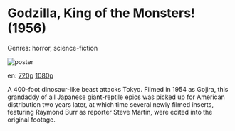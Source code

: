 # Godzilla, King of the Monsters! (1956)

Genres: horror, science-fiction

![poster](http://image.tmdb.org/t/p/w500/5ylNxgm5CusO7iQ4veMYgSDTUW5.jpg)

en:
  [720p](magnet:?xt=urn:btih:EC829B53C96BDBE54A6D45BA655A0721499FE85C&tr=udp://glotorrents.pw:6969/announce&tr=udp://tracker.opentrackr.org:1337/announce&tr=udp://torrent.gresille.org:80/announce&tr=udp://tracker.openbittorrent.com:80&tr=udp://tracker.coppersurfer.tk:6969&tr=udp://tracker.leechers-paradise.org:6969&tr=udp://p4p.arenabg.ch:1337&tr=udp://tracker.internetwarriors.net:1337)
  [1080p](magnet:?xt=urn:btih:C5315383886058D1AAA0D67394990C01CE89D370&tr=udp://glotorrents.pw:6969/announce&tr=udp://tracker.opentrackr.org:1337/announce&tr=udp://torrent.gresille.org:80/announce&tr=udp://tracker.openbittorrent.com:80&tr=udp://tracker.coppersurfer.tk:6969&tr=udp://tracker.leechers-paradise.org:6969&tr=udp://p4p.arenabg.ch:1337&tr=udp://tracker.internetwarriors.net:1337)
  


A 400-foot  dinosaur-like beast attacks Tokyo. Filmed in 1954 as Gojira, this grandaddy of all Japanese giant-reptile epics was picked up for American distribution two years later, at which time several newly filmed inserts, featuring Raymond Burr as reporter Steve Martin, were edited into the original footage.
